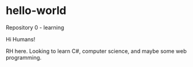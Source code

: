 # hello-world
Repository 0 - learning

Hi Humans!

RH here. Looking to learn C#, computer science, and maybe some web programming.
